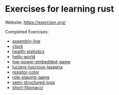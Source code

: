 # Exercises for learning rust

Website: <https://exercism.org/>

Completed Exercises:

- [assembly-line](assembly-line/README.md)
- [clock](clock/README.md)
- [health-statistics](health-statistics/README.md)
- [hello-world](hello-world/README.md)
- [low-power-embedded-game](low-power-embedded-game/README.md)
- [lucians-luscious-lasagna](lucians-luscious-lasagna/README.md)
- [resistor-color](resistor-color/README.md)
- [role-playing-game](role-playing-game/README.md)
- [semi-structured-logs](semi-structured-logs/README.md)
- [short-fibonacci](short-fibonacci/README.md)
